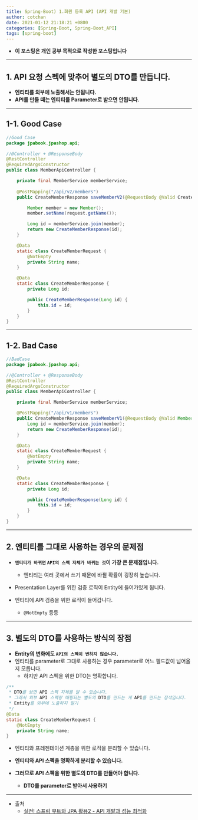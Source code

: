 ```yaml
---
title: Spring-Boot) 1.회원 등록 API (API 개발 기본) 
author: cotchan 
date: 2021-01-12 21:18:21 +0800 
categories: [Spring-Boot, Spring-Boot_API]
tags: [spring-boot] 
---
```


+ **이 포스팅은 개인 공부 목적으로 작성한 포스팅입니다**

---

## 1. API 요청 스펙에 맞추어 별도의 DTO를 만듭니다.

+ **엔티티를 외부에 노출해서는 안됩니다.**
+ **API를 만들 때는 엔티티를 Parameter로 받으면 안됩니다.**

---

## 1-1. Good Case

```java
//Good Case
package jpabook.jpashop.api;

//@Controller + @ResponseBody
@RestController
@RequiredArgsConstructor
public class MemberApiController {

    private final MemberService memberService;
    
    @PostMapping("/api/v2/members")
    public CreateMemberResponse saveMemberV2(@RequestBody @Valid CreateMemberRequest request) {

        Member member = new Member();
        member.setName(request.getName());

        Long id = memberService.join(member);
        return new CreateMemberResponse(id);
    }

    @Data
    static class CreateMemberRequest {
        @NotEmpty
        private String name;
    }

    @Data
    static class CreateMemberResponse {
        private Long id;

        public CreateMemberResponse(Long id) {
            this.id = id;
        }
    }
}
``` 

---

## 1-2. Bad Case

```java
//BadCase
package jpabook.jpashop.api;

//@Controller + @ResponseBody
@RestController
@RequiredArgsConstructor
public class MemberApiController {

    private final MemberService memberService;

    @PostMapping("/api/v1/members")
    public CreateMemberResponse saveMemberV1(@RequestBody @Valid Member member) {
        Long id = memberService.join(member);
        return new CreateMemberResponse(id);
    }

    @Data
    static class CreateMemberRequest {
        @NotEmpty
        private String name;
    }

    @Data
    static class CreateMemberResponse {
        private Long id;

        public CreateMemberResponse(Long id) {
            this.id = id;
        }
    }
}
```

---

## 2. 엔티티를 그대로 사용하는 경우의 문제점

+ **`엔티티가 바뀌면` `API의 스펙 자체가 바뀌는 것`이 가장 큰 문제점입니다.**
  + 엔티티는 여러 곳에서 쓰기 때문에 바뀔 확률이 굉장히 높습니다.

+ Presentation Layer를 위한 검증 로직이 Entity에 들어가있게 됩니다.
+ 엔티티에 API 검증을 위한 로직이 들어갑니다.
  + `@NotEmpty` 등등

---

## 3. 별도의 DTO를 사용하는 방식의 장점

+ **Entity의 변화에도 `API의 스펙이 변하지 않습니다.`**
+ 엔티티를 parameter로 그대로 사용하는 경우 parameter로 어느 필드값이 넘어올지 모릅니다.
  + 하지만 API 스펙을 위한 DTO는 명확합니다.      

```java
/**
 * DTO를 보면 API 스펙 자체를 알 수 있습니다.
 * 그래서 외부 API 스펙랑 매핑되는 별도의 DTO를 만드는 게 API를 만드는 정석입니다.
 * Entity를 외부에 노출하지 말기
 */
@Data
static class CreateMemberRequest {
    @NotEmpty
    private String name;
}
```

+ 엔티티와 프레젠테이션 계층을 위한 로직을 분리할 수 있습니다.
+ **엔티티와 API 스펙을 명확하게 분리할 수 있습니다.**

+ **그러므로 API 스펙을 위한 별도의 DTO를 만들어야 합니다.**
  + **DTO를 parameter로 받아서 사용하기**







---

+ 출처
    + [실전! 스프링 부트와 JPA 활용2 - API 개발과 성능 최적화](https://www.inflearn.com/course/%EC%8A%A4%ED%94%84%EB%A7%81%EB%B6%80%ED%8A%B8-JPA-API%EA%B0%9C%EB%B0%9C-%EC%84%B1%EB%8A%A5%EC%B5%9C%EC%A0%81%ED%99%94/dashboard)

